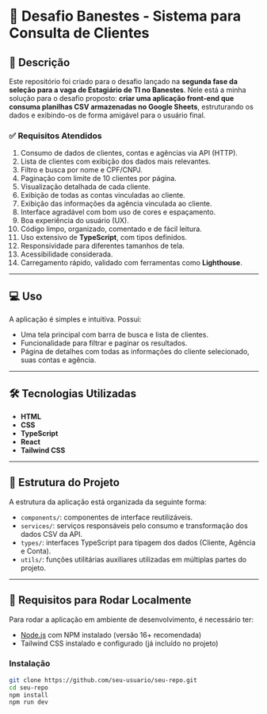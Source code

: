 # 🚀 Desafio Banestes - Sistema para Consulta de Clientes

## 📄 Descrição

Este repositório foi criado para o desafio lançado na **segunda fase da seleção para a vaga de Estagiário de TI no Banestes**. Nele está a minha solução para o desafio proposto: **criar uma aplicação front-end que consuma planilhas CSV armazenadas no Google Sheets**, estruturando os dados e exibindo-os de forma amigável para o usuário final.

### ✅ Requisitos Atendidos

1. Consumo de dados de clientes, contas e agências via API (HTTP).
2. Lista de clientes com exibição dos dados mais relevantes.
3. Filtro e busca por nome e CPF/CNPJ.
4. Paginação com limite de 10 clientes por página.
5. Visualização detalhada de cada cliente.
6. Exibição de todas as contas vinculadas ao cliente.
7. Exibição das informações da agência vinculada ao cliente.
8. Interface agradável com bom uso de cores e espaçamento.
9. Boa experiência do usuário (UX).
10. Código limpo, organizado, comentado e de fácil leitura.
11. Uso extensivo de **TypeScript**, com tipos definidos.
12. Responsividade para diferentes tamanhos de tela.
13. Acessibilidade considerada.
14. Carregamento rápido, validado com ferramentas como **Lighthouse**.

---

## 💻 Uso

A aplicação é simples e intuitiva. Possui:

- Uma tela principal com barra de busca e lista de clientes.
- Funcionalidade para filtrar e paginar os resultados.
- Página de detalhes com todas as informações do cliente selecionado, suas contas e agência.

---

## 🛠 Tecnologias Utilizadas

- **HTML**
- **CSS**
- **TypeScript**
- **React**
- **Tailwind CSS**

---

## 📁 Estrutura do Projeto

A estrutura da aplicação está organizada da seguinte forma:

- `components/`: componentes de interface reutilizáveis.
- `services/`: serviços responsáveis pelo consumo e transformação dos dados CSV da API.
- `types/`: interfaces TypeScript para tipagem dos dados (Cliente, Agência e Conta).
- `utils/`: funções utilitárias auxiliares utilizadas em múltiplas partes do projeto.

---

## 🧪 Requisitos para Rodar Localmente

Para rodar a aplicação em ambiente de desenvolvimento, é necessário ter:

- [Node.js](https://nodejs.org) com NPM instalado (versão 16+ recomendada)
- Tailwind CSS instalado e configurado (já incluído no projeto)

### Instalação

```bash
git clone https://github.com/seu-usuario/seu-repo.git
cd seu-repo
npm install
npm run dev

